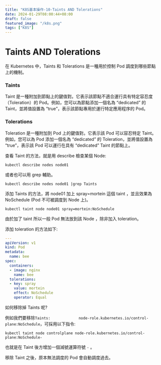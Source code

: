 ```yaml
---
title: "K8S基本操作-10-Taints AND Tolerations"
date: 2024-01-29T08:00:44+08:00
draft: false
featured_image: "/k8s.png"
tags: ["K8S"]
---
```


# Taints AND Tolerations

在 Kubernetes 中，Taints 和 Tolerations 是一種用於控制 Pod 調度到哪些節點上的機制。

### Taints

Taint 是一種附加到節點上的鍵值對。它表示該節點不適合運行具有特定容忍度（Toleration）的 Pod。例如，您可以為節點添加一個名為 “dedicated” 的 Taint，並將值設置為 “true”，表示該節點專用於運行特定應用程序的 Pod。

### Tolerations

Toleration 是一種附加到 Pod 上的鍵值對。它表示該 Pod 可以容忍特定 Taint。例如，您可以為 Pod 添加一個名為 “dedicated” 的 Toleration，並將值設置為 “true”，表示該 Pod 可以運行在具有 “dedicated” Taint 的節點上。

查看 Taint 的方法，就是用 describe 檢查某個 Node:

```
kubectl describe nodes node01
```

或者也可以用 grep 輔助。

```
kubectl describe nodes node01 |grep Taints
```

添加 Taints 的方法，將 node01 加上 spray=mortein 這個 taint ，並且效果為 NoSchedule (Pod 不可被調度到 Node 上)。

```
kubectl taint node node01 spray=mortein:NoSchedule
```

由於加了 taint 所以一般 Pod 無法放到該 Node ，除非加入 toleration。

添加 toleration 的方法如下:

```yaml
---
apiVersion: v1
kind: Pod
metadata:
  name: bee
spec:
  containers:
  - image: nginx
    name: bee
  tolerations:
  - key: spray
    value: mortein
    effect: NoSchedule
    operator: Equal
```

如何移除掉 Taints 呢?

例如我們要移除`Taints:             node-role.kubernetes.io/control-plane:NoSchedule`，可採用以下指令:

```
kubectl taint node controlplane node-role.kubernetes.io/control-plane:NoSchedule-
```

也就是在 Taint 後方增加一個減號運算符號 `-` 。

移除 Taint 之後，原本無法調度的 Pod 會自動調度過去。